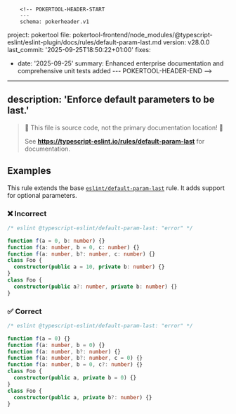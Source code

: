         <!-- POKERTOOL-HEADER-START
        ---
        schema: pokerheader.v1
project: pokertool
file: pokertool-frontend/node_modules/@typescript-eslint/eslint-plugin/docs/rules/default-param-last.md
version: v28.0.0
last_commit: '2025-09-25T18:50:22+01:00'
fixes:
- date: '2025-09-25'
  summary: Enhanced enterprise documentation and comprehensive unit tests added
        ---
        POKERTOOL-HEADER-END -->
---
description: 'Enforce default parameters to be last.'
---

> 🛑 This file is source code, not the primary documentation location! 🛑
>
> See **https://typescript-eslint.io/rules/default-param-last** for documentation.

## Examples

This rule extends the base [`eslint/default-param-last`](https://eslint.org/docs/rules/default-param-last) rule.
It adds support for optional parameters.

<!--tabs-->

### ❌ Incorrect

```ts
/* eslint @typescript-eslint/default-param-last: "error" */

function f(a = 0, b: number) {}
function f(a: number, b = 0, c: number) {}
function f(a: number, b?: number, c: number) {}
class Foo {
  constructor(public a = 10, private b: number) {}
}
class Foo {
  constructor(public a?: number, private b: number) {}
}
```

### ✅ Correct

```ts
/* eslint @typescript-eslint/default-param-last: "error" */

function f(a = 0) {}
function f(a: number, b = 0) {}
function f(a: number, b?: number) {}
function f(a: number, b?: number, c = 0) {}
function f(a: number, b = 0, c?: number) {}
class Foo {
  constructor(public a, private b = 0) {}
}
class Foo {
  constructor(public a, private b?: number) {}
}
```
